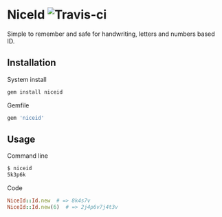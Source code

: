 NiceId ![Travis-ci](https://secure.travis-ci.org/shtirlic/niceid.png)
==============

Simple to remember and safe for handwriting, letters and numbers based ID.

Installation
------------

System install

```bash
gem install niceid
```

Gemfile

```ruby
gem 'niceid'
```

Usage
-----

Command line 

```bash
$ niceid
5k3p6k
```

Code 

```ruby
NiceId::Id.new  # => 8k4s7v
NiceId::Id.new(6)  # => 2j4p6v7j4t3v
```
